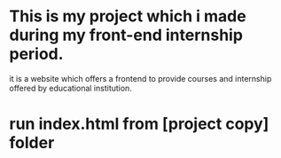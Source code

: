 # This is my project which i made during my front-end internship period.
it is a website which offers a frontend to provide courses and internship offered by educational institution.
# run index.html from [project copy] folder
